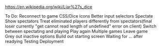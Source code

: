 https://en.wikipedia.org/wiki/Liar%27s_dice

To Do:
    Reconnect to game
    CSS/Dice icons
    Better input selectors
    Spectate
        Show spectators
        Treat eliminated players differently from spectators(final loser currently "get cannot read length of undefined" error on client)
        Switch between spectating and playing
    Play again
    Multiple games
    Leave game
    Grey out inactive options
    Build out starting screen
    Waiting for ... after readying
    Testing
    Deployment